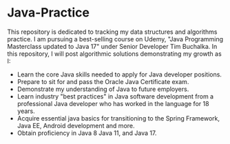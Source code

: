 # Java-Practice

This repository is dedicated to tracking my data structures and algorithms practice. I am pursuing a best-selling course on Udemy, "Java Programming Masterclass updated to Java 17" under Senior Developer Tim Buchalka. In this repository, I will post algorithmic solutions demonstrating my growth as I:

- Learn the core Java skills needed to apply for Java developer positions.
- Prepare to sit for and pass the Oracle Java Certificate exam.
- Demonstrate my understanding of Java to future employers.
- Learn industry "best practices" in Java software development from a professional Java developer who has worked in the language for 18 years.
- Acquire essential java basics for transitioning to the Spring Framework, Java EE, Android development and more.
- Obtain proficiency in Java 8 Java 11, and Java 17.
